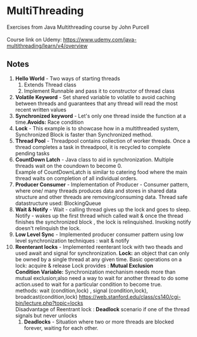 # MultiThreading
Exercises from Java Multithreading course by John Purcell
<br/><br/>
Course link on Udemy: https://www.udemy.com/java-multithreading/learn/v4/overview 

## Notes

1. **Hello World** - Two ways of starting threads 
   1. Extends Thread class
   1. Implement Runnable and pass it to constructor of thread class
1. **Volatile Keyword** - Set shared variable to volatile to avoid caching between threads
	 and guarantees that any thread will read the most recent written values
1. **Synchronized keyword** - Let's only one thread inside the function at a time.**Avoids:** Race condition
1. **Lock** - This example is to showcase how in a multithreaded system, Synchronized Block is faster than Synchronized method. 
1. **Thread Pool** - Threadpool contains collection of worker threads. Once a thread completes a task in threadpool, it is recycled to complete pending tasks
1. **CountDown Latch** - Java class to aid in synchronization. Multiple threads wait on the coundown to become 0. <br/>Example of CountDownLatch is similar to catering food where the main thread waits on completion of all individual orders.<br/>
1. **Producer Consumer** - Implementation of Producer - Consumer pattern, where one/ many threads produces data and stores in shared data structure and other threads are removing/consuming data. Thread safe datastructure used: BlockingQueue
1. **Wait & Notify** - Wait - calling thread gives up the lock and goes to sleep. Notify - wakes up the first thread which called wait & once the thread finishes the synchronized block , the lock is relinquished. Invoking notify doesn't relinquish the lock.
1. **Low Level Sync** - Implemented producer consumer pattern using low level synchronization techniques : wait & notify
1. **Reenterant locks** - Implemented reenterant lock with two theads and used await and signal for synchronization.
   **Lock:** an object that can only be owned by a single thread at any given time. Basic operations on a lock: acquire & release
  Lock provides : **Mutual Exclusion**  
  **Condition Variable:** Synchronization mechanism needs more than mutual exclusion;also need a way to wait for another thread to do some 	  action.used to wait for a particular condition to become true.  
  methods: wait (condition,lock) , signal (condition,lock), broadcast(condition,lock)
   https://web.stanford.edu/class/cs140/cgi-bin/lecture.php?topic=locks   
   Disadvantage of Reentrant lock : **Deadlock** scenario if one of the thread signals but never unlocks 
   1. **Deadlocks** - Situation where two or more threads are blocked forever, waiting for each other.
   
   
